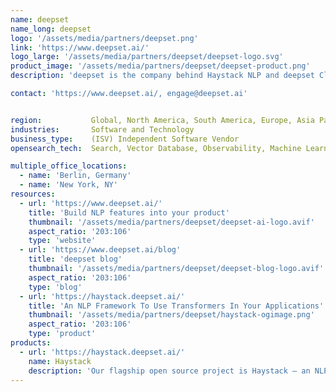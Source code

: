 ```yaml
---
name: deepset
name_long: deepset
logo: '/assets/media/partners/deepset.png'
link: 'https://www.deepset.ai/'
logo_large: '/assets/media/partners/deepset/deepset-logo.svg'
product_image: '/assets/media/partners/deepset/deepset-product.png'
description: 'deepset is the company behind Haystack NLP and deepset Cloud enterprise ML/NLP platform. Started in 2018 by Milos Rusic, Malte Pietsch and Timo Möller, deepset has enabled many enterprises and public sector organizations to build innovative NLP-driven search solutions. deepset is backed by leading VC firms, and former founders of well-known machine learning and commercial open source companies'

contact: 'https://www.deepset.ai/, engage@deepset.ai'


region:           Global, North America, South America, Europe, Asia Pacific, Middle East, Africa, Australia
industries:       Software and Technology
business_type:    (ISV) Independent Software Vendor
opensearch_tech:  Search, Vector Database, Observability, Machine Learning & AI

multiple_office_locations:
  - name: 'Berlin, Germany'
  - name: 'New York, NY'
resources:
  - url: 'https://www.deepset.ai/'
    title: 'Build NLP features into your product'
    thumbnail: '/assets/media/partners/deepset/deepset-ai-logo.avif'
    aspect_ratio: '203:106'
    type: 'website'
  - url: 'https://www.deepset.ai/blog'
    title: 'deepset blog'
    thumbnail: '/assets/media/partners/deepset/deepset-blog-logo.avif'
    aspect_ratio: '203:106'
    type: 'blog'
  - url: 'https://haystack.deepset.ai/'
    title: 'An NLP Framework To Use Transformers In Your Applications'
    thumbnail: '/assets/media/partners/deepset/haystack-ogimage.png'
    aspect_ratio: '203:106'
    type: 'product'
products:
  - url: 'https://haystack.deepset.ai/'
    name: Haystack
    description: 'Our flagship open source project is Haystack — an NLP framework to interact with your data using Transformer models and LLMs (GPT-4, ChatGPT and alike). Haystack offers production-ready tools to quickly build question answering, semantic search, text generation applications, and more. We also have an enterprise ML/NLP platform to build NLP-driven products — deepset Cloud.'
---
```

